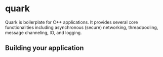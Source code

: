 # quark

Quark is boilerplate for C++ applications. It provides several core functionalities including asynchronous (secure) networking, threadpooling, message channeling, IO, and logging.

## Building your application

